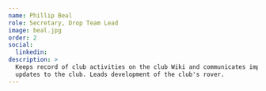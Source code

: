 ```yaml
---
name: Phillip Beal
role: Secretary, Drop Team Lead
image: beal.jpg
order: 2
social:
  linkedin: 
description: >
  Keeps record of club activities on the club Wiki and communicates important
  updates to the club. Leads development of the club's rover.
---
```

